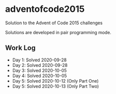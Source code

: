 # adventofcode2015

Solution to the Advent of Code 2015 challenges

Solutions are developed in pair programming mode.

## Work Log

* Day 1: Solved 2020-09-28
* Day 2: Solved 2020-09-28
* Day 3: Solved 2020-10-05
* Day 4: Solved 2020-10-05
* Day 5: Solved 2020-10-12 (Only Part One)
* Day 5: Solved 2020-10-13 (Only Part Two)
